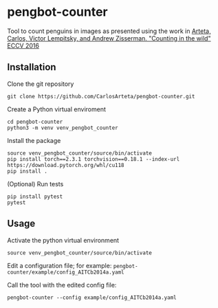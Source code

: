 # pengbot-counter
Tool to count penguins in images as presented using the work in  [Arteta, Carlos, Victor Lempitsky, and Andrew Zisserman. "Counting in the wild" ECCV 2016](https://www.robots.ox.ac.uk/~vgg/publications/2016/Arteta16/arteta16.pdf) 

## Installation
Clone the git repository
```
git clone https://github.com/CarlosArteta/pengbot-counter.git
```
 
Create a Python virtual enviroment
```
cd pengbot-counter
python3 -m venv venv_pengbot_counter
```

Install the package
```
source venv_pengbot_counter/source/bin/activate
pip install torch==2.3.1 torchvision==0.18.1 --index-url https://download.pytorch.org/whl/cu118
pip install .
```

(Optional) Run tests
```
pip install pytest
pytest 
```

## Usage
Activate the python virtual environment 
```
source venv_pengbot_counter/source/bin/activate
```

Edit a configuration file; for example: `pengbot-counter/example/config_AITCb2014a.yaml`

Call the tool with the edited config file:
```
pengbot-counter --config example/config_AITCb2014a.yaml
```